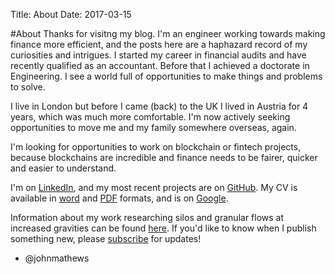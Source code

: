 Title: About
Date: 2017-03-15

#About
Thanks for visitng my blog. I'm an engineer working towards making finance more efficient, and the posts here are a haphazard record of my curiosities and intrigues. I started my career in financial audits and have recently qualified as an accountant. Before that I achieved a doctorate in Engineering. I see a world full of opportunities to make things and problems to solve.

I live in London but before I came (back) to the UK I lived in Austria for 4 years, which was much more comfortable. I'm now actively seeking opportunities to move me and my family somewhere overseas, again.

I'm looking for opportunities to work on blockchain or fintech projects, because blockchains are incredible and finance needs to be fairer, quicker and easier to understand.

I'm on [LinkedIn](https://www.linkedin.com/in/johnmathews1), and my most recent projects are on [GitHub](http://www.github.com/johnmathews). My CV is available in [word]({attach}/documents/John_Mathews_CV.docx) and [PDF]({attach}/documents/John_Mathews_CV.pdf) formats, and is on [Google](https://drive.google.com/file/d/0B2dxj_prWJiwT09OS1lBN0hwa3M/view?usp=sharing).

Information about my work researching silos and granular flows at increased gravities can be found [here]({filename}../articles/silos.md). If you'd like to know when I publish something new, please [subscribe]({filename}../pages/subscribe.md) for updates! 

* @johnmathews


